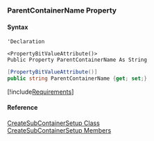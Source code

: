 ﻿### ParentContainerName Property

#### Syntax

```vbnet
'Declaration

<PropertyBitValueAttribute()>
Public Property ParentContainerName As String
```

```csharp
[PropertyBitValueAttribute()]
public string ParentContainerName {get; set;}
```

[!include[Requirements](../partials/requirements.md)]

#### Reference

[CreateSubContainerSetup Class](FChoice.Toolkits.Clarify~FChoice.Toolkits.Clarify.Logistics.CreateSubContainerSetup.md)  
[CreateSubContainerSetup Members](FChoice.Toolkits.Clarify~FChoice.Toolkits.Clarify.Logistics.CreateSubContainerSetup_members.md)